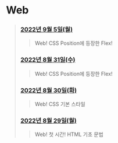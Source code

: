 # Web



> 
> ### [2022년 9월 5일(월)](./220905/README.md)
>
> > Web! CSS Position에 등장한 Flex!
> ### [2022년 8월 31일(수)](./220831/README.md)
>
> > Web! CSS Position에 등장한 Flex!
> ### [2022년 8월 30일(화)](./220830/README.md)
>
> > Web!  CSS 기본 스타일
> ### [2022년 8월 29일(월)](./220829/README.md)
>
> > Web! 첫 시간! HTML 기초 문법
